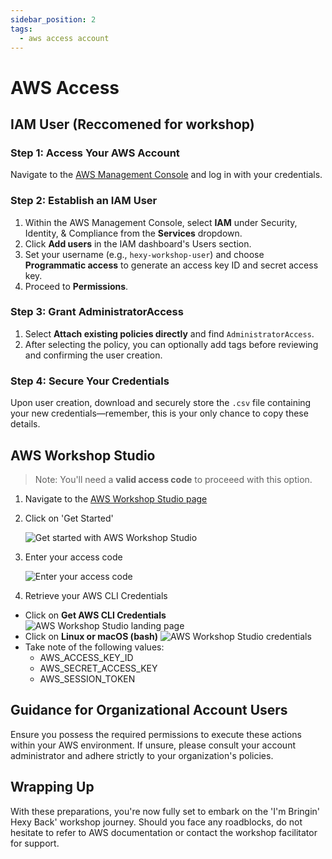 ```yaml
---
sidebar_position: 2
tags:
  - aws access account
---
```


# AWS Access

## IAM User (Reccomened for workshop)

### Step 1: Access Your AWS Account

Navigate to the [AWS Management Console](https://aws.amazon.com/console/) and log in with your credentials.

### Step 2: Establish an IAM User

1. Within the AWS Management Console, select **IAM** under Security, Identity, & Compliance from the **Services** dropdown.
2. Click **Add users** in the IAM dashboard's Users section.
3. Set your username (e.g., `hexy-workshop-user`) and choose **Programmatic access** to generate an access key ID and secret access key.
4. Proceed to **Permissions**.

### Step 3: Grant AdministratorAccess

1. Select **Attach existing policies directly** and find `AdministratorAccess`.
2. After selecting the policy, you can optionally add tags before reviewing and confirming the user creation.

### Step 4: Secure Your Credentials

Upon user creation, download and securely store the `.csv` file containing your new credentials—remember, this is your only chance to copy these details.

## AWS Workshop Studio

> Note: You'll need a **valid access code** to proceeed with this option.

1. Navigate to the [AWS Workshop Studio page](https://catalog.us-east-1.prod.workshops.aws/)

2. Click on 'Get Started'

   ![Get started with AWS Workshop Studio](/img/workshop-studio-get-started.png)

3. Enter your access code

   ![Enter your access code](/img/workshop-studio-enter-access-code.png)

4. Retrieve your AWS CLI Credentials

- Click on **Get AWS CLI Credentials**
  ![AWS Workshop Studio landing page](/img/workshop-studio-landing-page.png)
- Click on **Linux or macOS (bash)**
  ![AWS Workshop Studio credentials](/img/workshop-studio-credentials.png)
- Take note of the following values:
  - AWS_ACCESS_KEY_ID
  - AWS_SECRET_ACCESS_KEY
  - AWS_SESSION_TOKEN

## Guidance for Organizational Account Users

Ensure you possess the required permissions to execute these actions within your AWS environment. If unsure, please consult your account administrator and adhere strictly to your organization's policies.

## Wrapping Up

With these preparations, you're now fully set to embark on the 'I'm Bringin' Hexy Back' workshop journey. Should you face any roadblocks, do not hesitate to refer to AWS documentation or contact the workshop facilitator for support.

